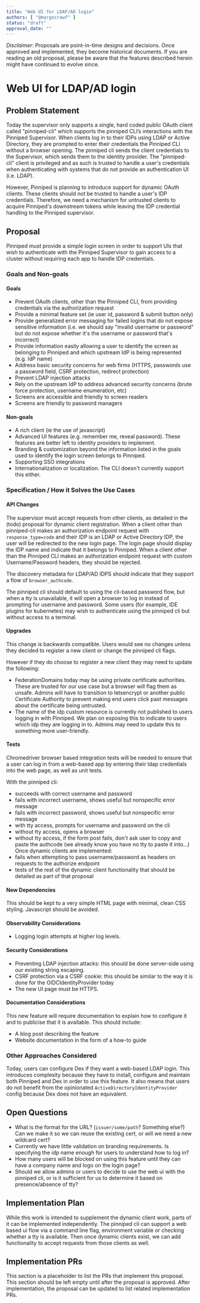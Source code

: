 ```yaml
---
title: "Web UI for LDAP/AD login"
authors: [ "@margocrawf" ]
status: "draft"
approval_date: ""
---
```


*Disclaimer*: Proposals are point-in-time designs and decisions.
Once approved and implemented, they become historical documents.
If you are reading an old proposal, please be aware that the
features described herein might have continued to evolve since.

# Web UI for LDAP/AD login

## Problem Statement
Today the supervisor only supports a single, hard coded public OAuth client called
"pinniped-cli" which supports the pinniped CLI’s interactions with the Pinniped Supervisor.
When clients log in to their IDPs using LDAP or Active Directory, they are prompted to enter their
credentials the Pinniped CLI without a browser opening.
The pinniped cli sends the client credentials to the Supervisor, which sends them to the identity provider.
The "pinniped-cli" client is privileged and as such is trusted to handle a user's credentials
when authenticating with systems that do not provide an authentication UI (i.e. LDAP).

However, Pinniped is planning to introduce support for dynamic OAuth clients.
These clients should _not_ be trusted to handle a user's IDP credentials.
Therefore, we need a mechanism for untrusted clients to acquire Pinniped's downstream tokens while
leaving the IDP credential handling to the Pinniped supervisor.

## Proposal
Pinniped must provide a simple login screen in order to support UIs that wish
to authenticate with the Pinniped Supervisor to gain access to a cluster without
requiring each app to handle IDP credentials.

### Goals and Non-goals

#### Goals
* Prevent OAuth clients, other than the Pinniped CLI, from providing credentials via the authorization request
* Provide a minimal feature set (ie user id, password & submit button only)
* Provide generalized error messaging for failed logins that do not expose sensitive information (i.e. we should say "invalid username or password"
  but do not expose whether it's the username or password that's incorrect)
* Provide information easily allowing a user to identify the screen as belonging to Pinniped and which upstream IdP is being represented (e.g. IdP name)
* Address basic security concerns for web firms (HTTPS, passwords use a password field, CSRF protection, redirect protection)
* Prevent LDAP injection attacks
* Rely on the upstream IdP to address advanced security concerns (brute force protection, username enumeration, etc)
* Screens are accessible and friendly to screen readers
* Screens are friendly to password managers

#### Non-goals
* A rich client (ie the use of javascript)
* Advanced UI features (e.g. remember me, reveal password). These features are better left to identity providers to implement.
* Branding & customization beyond the information listed in the goals used to identify the login screen belongs to Pinniped.
* Supporting SSO integrations
* Internationalization or localization. The CLI doesn't currently support this either.

### Specification / How it Solves the Use Cases

#### API Changes

The supervisor must accept requests from other clients, as detailed
in the (todo) proposal for dynamic client registration.
When a client other than pinniped-cli makes an authorization endpoint request with `response_type=code` and their
IDP is an LDAP or Active Directory IDP, the user will be redirected to the new login page.
The login page should display the IDP name and indicate that it belongs to Pinniped.
When a client other than the Pinniped CLI makes an authorization endpoint request with
custom Username/Password headers, they should be rejected.

The discovery metadata for LDAP/AD IDPS should indicate that they support a flow of `browser_authcode`.

The pinniped cli should default to using the cli-based password flow, but when a tty is unavailable,
it will open a browser to log in
instead of prompting for username and password. Some users (for example, IDE plugins for kubernetes)
may wish to authenticate using the pinniped cli but without access to a terminal.

#### Upgrades

This change is backwards compatible. Users would see no changes unless they decided to register
a new client or change the pinniped cli flags.

However if they do choose to register a new client they may need to update the following:
- FederationDomains today may be using private certificate authorities. These are trusted
  for our use case but a browser will flag them as unsafe. Admins will have to transition to letsencrypt
  or another public Certificate Authority to prevent making end users click past messages about the certificate
  being untrusted.
- The name of the idp custom resource is currently not published to users logging in with Pinniped.
  We plan on exposing this to indicate to users which idp they are logging in to.
  Admins may need to update this to something more user-friendly.

#### Tests

Chromedriver browser based integration tests will be needed to ensure that a user can log in from a web-based app
by entering their ldap credentials into the web page, as well as unit tests.

With the pinniped cli:
- succeeds with correct username and password
- fails with incorrect username, shows useful but nonspecific error message
- fails with incorrect password, shows useful but nonspecific error message
- with tty access, prompts for username and password on the cli
- without tty access, opens a browser
- without tty access, if the form post fails, don't ask user to copy and paste the authcode (we already know you have no tty to paste it into...)
Once dynamic clients are implemented:
- fails when attempting to pass username/password as headers on requests to the authorize endpoint
- tests of the rest of the dynamic client functionality that should be detailed as part of that proposal

#### New Dependencies
This should be kept to a very simple HTML page with minimal, clean CSS styling.
Javascript should be avoided.

#### Observability Considerations
* Logging login attempts at higher log levels.

#### Security Considerations
* Preventing LDAP injection attacks: this should be done server-side using our existing
  string escaping.
* CSRF protection via a CSRF cookie: this should be similar to the way it is done for the
  OIDCIdentityProvider today
* The new UI page must be HTTPS.

#### Documentation Considerations
This new feature will require documentation to explain how to configure it and to publicise that it is available.
This should include:
* A blog post describing the feature
* Website documentation in the form of a how-to guide

### Other Approaches Considered
Today, users can configure Dex if they want a web-based LDAP login.
This introduces complexity because they have to install, configure and
maintain both Pinniped and Dex in order to use this feature. It also means
that users do not benefit from the opinionated `ActiveDirectoryIdentityProvider`
config because Dex does not have an equivalent.

## Open Questions
* What is the format for the URL? (`issuer/some/path`? Something else?) Can we make it so we can reuse the existing cert,
  or will we need a new wildcard cert?
* Currently we have little validation on branding requirements. Is specifying the idp name enough for users to understand
  how to log in?
* How many users will be blocked on using this feature until they can have a company name and logo on the login page?
* Should we allow admins or users to decide to use the web ui with the pinniped cli, or is it sufficient for us to
  determine it based on presence/absence of tty?

## Implementation Plan
While this work is intended to supplement the dynamic client work, parts of it
can be implemented independently.
The pinniped cli can support a web based ui flow via a command line flag, environment variable or checking whether a tty is available.
Then once dynamic clients exist, we can add functionality to accept requests
from those clients as well.

## Implementation PRs
This section is a placeholder to list the PRs that implement this proposal.
This section should be left empty until after the proposal is approved.
After implementation, the proposal can be updated to list related
implementation PRs.
